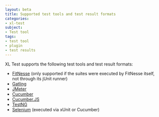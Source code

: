 ```yaml
---
layout: beta
title: Supported test tools and test result formats
categories:
- xl-test
subject:
- Test tool
tags:
- test tool
- plugin
- test results
---
```


XL Test supports the following test tools and test result formats:

* [FitNesse](http://www.fitnesse.org/) (only supported if the suites were executed by FitNesse itself, not through its jUnit runner)
* [Gatling](http://gatling.io/)
* [JMeter](http://jmeter.apache.org)
* [Cucumber](http://cukes.info/)
* [Cucumber.JS](http://cukes.info/install-cucumber-js.html)
* [TestNG](http://testng.org)
* [Selenium](http://www.seleniumhq.org) (executed via xUnit or Cucumber)
